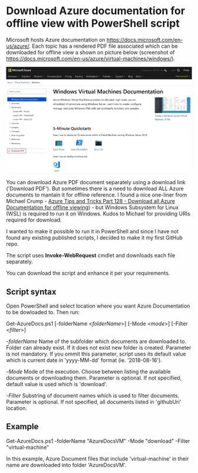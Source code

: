# Download Azure documentation for offline view with PowerShell script
Microsoft hosts Azure documentation on https://docs.microsoft.com/en-us/azure/. Each topic has a rendered PDF file associated which can be downloaded for offline view a shown on picture below (screenshot of https://docs.microsoft.com/en-us/azure/virtual-machines/windows/).

![Screenshot](Docs/Images/WindowsVMDocPDFDL2MP.jpg)

You can download Azure PDF document separately using a download link ('Download PDF'). But sometimes there is a need to download ALL Azure documents to mantain it for offline reference.
I found a nice one-liner from Michael Crump - [Azure Tips and Tricks Part 128 - Download all Azure Documentation for offline viewing](https://www.michaelcrump.net/azure-tips-and-tricks128/)) - but Windows Subsystem for Linux (WSL) is required to run it on Windows.
Kudos to Michael for providing URIs required for download.

I wanted to make it possible to run it in PowerShell and since I have not found any existing published scripts, I decided to make it my first GitHub repo.

The script uses **Invoke-WebRequest** cmdlet and downloads each file separately.

You can download the script and enhance it per your requirements.

## Script syntax
Open PowerShell and select location where you want Azure Documentation to be dowloaded to. Then run:

Get-AzureDocs.ps1 [-folderName <*folderName*>] [-Mode <*mode*>] [-Filter <*filter*>]

-*folderName*
Name of the subfolder which documents are downloaded to. Folder can already exist. If it does not exist new folder is created.
Parameter is not mandatory. If you ommit this parameter, script uses its default value which is current date in 'yyyy-MM-dd' format (ie. '2018-08-16').

-*Mode*
Mode of the execution. Choose between listing the available documents or downloading them.
Parameter is optional. If not specified, default value is used which is 'download'.

-*Filter*
Substring of document names which is used to filter documents.
Parameter is optional. If not specified, all documents listed in 'githubUri' location.

## Example

Get-AzureDocs.ps1 -folderName "AzureDocsVM" -Mode "download" -Filter "virtual-machine"

In this example, Azure Document files that include 'virtual-machine' in their name are downloaded into folder 'AzureDocsVM'.